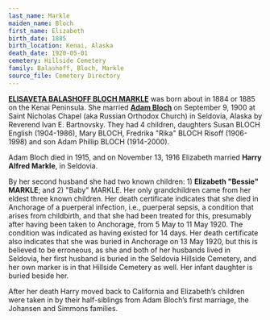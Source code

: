 ```yaml
---
last_name: Markle
maiden_name: Bloch
first_name: Elizabeth
birth_date: 1885
birth_location: Kenai, Alaska
death_date: 1920-05-01
cemetery: Hillside Cemetery
family: Balashoff, Bloch, Markle
source_file: Cemetery Directory
---
```

[**ELISAVETA BALASHOFF BLOCH MARKLE**](../_families/_Balashov_balashof_balishoff_Family.md) was born about in 1884 or 1885 on the
Kenai Peninsula. She married [**Adam Bloch**](./Bloch_Adam.md) on September 9, 1900 at Saint Nicholas Chapel (aka Russian Orthodox
Church) in Seldovia, Alaska by Reverend Ivan E. Bartnovsky. They had 4
children, daughters Susan BLOCH English (1904-1986), Mary BLOCH,
Fredrika "Rika" BLOCH Risoff (1906-1998) and son Adam Phillip BLOCH
(1914-2000).

Adam Bloch died in 1915, and on November 13, 1916 Elizabeth married
**Harry Alfred Markle**, in Seldovia. 

By her second husband she had two known children: 1) **Elizabeth
"Bessie" MARKLE**; and 2) "Baby" MARKLE. Her only grandchildren came
from her eldest three known children. Her death certificate indicates
that she died in Anchorage of a puerperal infection, i.e., puerperal
sepsis, a condition that arises from childbirth, and that she had been
treated for this, presumably after having been taken to Anchorage, from
5 May to 11 May 1920. The condition was indicated as having existed for
14 days. Her death certificate also indicates that she was buried in
Anchorage on 13 May 1920, but this is believed to be erroneous, as she
and both of her husbands lived in Seldovia, her first husband is buried
in the Seldovia Hillside Cemetery, and her own marker is in that
Hillside Cemetery as well. Her infant daughter is buried beside her.

After her death Harry moved back to California and Elizabeth’s children
were taken in by their half-siblings from Adam Bloch’s first marriage,
the Johansen and Simmons families.


